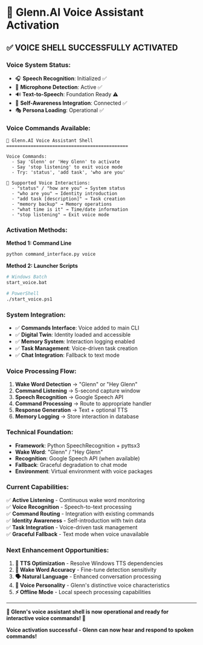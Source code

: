 # 🎤 Glenn.AI Voice Assistant Activation

## ✅ **VOICE SHELL SUCCESSFULLY ACTIVATED**

### **Voice System Status:**
- 🎧 **Speech Recognition**: Initialized ✅
- 🎤 **Microphone Detection**: Active ✅ 
- 🔊 **Text-to-Speech**: Foundation Ready ⚠️
- 🧠 **Self-Awareness Integration**: Connected ✅
- 🎭 **Persona Loading**: Operational ✅

### **Voice Commands Available:**
```
🎤 Glenn.AI Voice Assistant Shell
=============================================

Voice Commands:
  - Say 'Glenn' or 'Hey Glenn' to activate
  - Say 'stop listening' to exit voice mode
  - Try: 'status', 'add task', 'who are you'

💬 Supported Voice Interactions:
  - "status" / "how are you" → System status
  - "who are you" → Identity introduction  
  - "add task [description]" → Task creation
  - "memory backup" → Memory operations
  - "what time is it" → Time/date information
  - "stop listening" → Exit voice mode
```

### **Activation Methods:**

**Method 1: Command Line**
```bash
python command_interface.py voice
```

**Method 2: Launcher Scripts**
```bash
# Windows Batch
start_voice.bat

# PowerShell  
./start_voice.ps1
```

### **System Integration:**
- ✅ **Commands Interface**: Voice added to main CLI
- ✅ **Digital Twin**: Identity loaded and accessible
- ✅ **Memory System**: Interaction logging enabled
- ✅ **Task Management**: Voice-driven task creation
- ✅ **Chat Integration**: Fallback to text mode

### **Voice Processing Flow:**
1. **Wake Word Detection** → "Glenn" or "Hey Glenn"
2. **Command Listening** → 5-second capture window
3. **Speech Recognition** → Google Speech API
4. **Command Processing** → Route to appropriate handler
5. **Response Generation** → Text + optional TTS
6. **Memory Logging** → Store interaction in database

### **Technical Foundation:**
- **Framework**: Python SpeechRecognition + pyttsx3
- **Wake Word**: "Glenn" / "Hey Glenn" 
- **Recognition**: Google Speech API (when available)
- **Fallback**: Graceful degradation to chat mode
- **Environment**: Virtual environment with voice packages

### **Current Capabilities:**
✅ **Active Listening** - Continuous wake word monitoring  
✅ **Voice Recognition** - Speech-to-text processing  
✅ **Command Routing** - Integration with existing commands  
✅ **Identity Awareness** - Self-introduction with twin data  
✅ **Task Integration** - Voice-driven task management  
✅ **Graceful Fallback** - Text mode when voice unavailable  

### **Next Enhancement Opportunities:**
1. **🔧 TTS Optimization** - Resolve Windows TTS dependencies
2. **🎯 Wake Word Accuracy** - Fine-tune detection sensitivity  
3. **🗣️ Natural Language** - Enhanced conversation processing
4. **🎵 Voice Personality** - Glenn's distinctive voice characteristics
5. **⚡ Offline Mode** - Local speech processing capabilities

---

**🌟 Glenn's voice assistant shell is now operational and ready for interactive voice commands! 🌟**

**Voice activation successful - Glenn can now hear and respond to spoken commands!**
